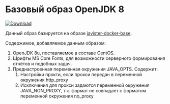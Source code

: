 # Базовый образ OpenJDK 8

[ ![Download](https://api.bintray.com/packages/javister/docker/javister%3Ajavister-docker-openjdk/images/download.svg) ](https://bintray.com/javister/docker/javister%3Ajavister-docker-openjdk/_latestVersion)

Данный образ базируется на образе [javister-docker-base](https://github.com/javister/javister-docker-base).

Содержимое, добавляемое данным образом:

1. OpenJDK 8u, поставляемое в составе CentOS.
2. Шрифты MS Core Fonts, для возможности серверного формирования отчётов и подобных задач.
3. Преднастроенная переменная окружения JAVA_OPTS. Содержит:
    1. Настройки прокти, если прокси передан в переменной окружения http_proxy
    2. Исключения для прокси задаются переменной окружения JAVA_NON_PROXY, т.к. формат не совпадает с форматом переменной окружения no_proxy